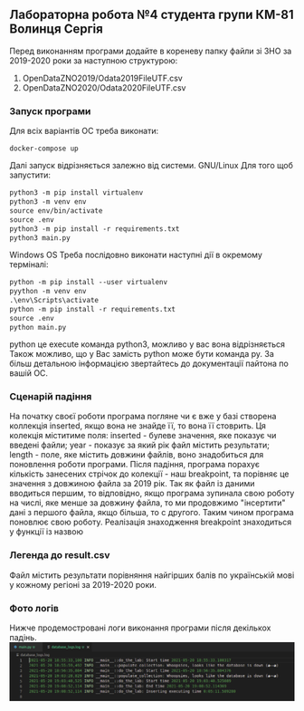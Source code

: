<h2>Лабораторна робота №4 студента групи КМ-81 Волинця Сергія</h2>

<p>Перед виконанням програми додайте в кореневу папку файли зі ЗНО за 
2019-2020 роки за наступною структурою:</p>

<ol>
  <li>OpenDataZNO2019/Odata2019FileUTF.csv</li>
  <li>OpenDataZNO2020/Odata2020FileUTF.csv</li>
</ol>

<h3>Запуск програми</h3>
<p>Для всіх варіантів ОС треба виконати:</p>

```
docker-compose up
```

Далі запуск відрізняється залежно від системи. GNU/Linux Для того щоб запустити:
```
python3 -m pip install virtualenv
python3 -m venv env
source env/bin/activate
source .env
python3 -m pip install -r requirements.txt
python3 main.py
```

Windows OS Треба послідовно виконати наступні дії в окремому терміналі:
```
python -m pip install --user virtualenv
pyython -m venv env
.\env\Scripts\activate
python -m pip install -r requirements.txt
source .env
python main.py
```
<p>python це execute команда python3, можливо у вас вона відрізняється
Також можливо, що у Вас замість python може бути команда py. За більш детальною
інформацією звертайтесь до документації пайтона по вашій ОC.</p>

<h3>Сценарій падіння</h3>
На початку своєї роботи програма погляне чи є вже у базі створена коллекція inserted, якщо вона не знайде її, то вона її
стоврить. Ця колекція міститиме поля: inserted - булеве значення, яке показує чи введені файли; year - показує за який
рік файл містить результати; length - поле, яке містить довжини файлів, воно знадобиться для поновлення роботи програми.
Після падіння, програма порахує кількість занесених стрічок до колекції - наш breakpoint, та порівняє це значення з довжиною
файла за 2019 рік. Так як файл із даними вводиться першим, то відповідно, якщо програма зупинала свою роботу на числі, яке менше
за довжину файла, то ми продовжимо "інсертити" дані з першого файла, якщо більша, то с другого. Таким чином програма поновлює
свою роботу. Реалізація знаходження breakpoint знаходиться у функції із назвою 

<h3>Легенда до result.csv</h3>
Файл містить результати порівняння найгірших балів по українській мові у кожному регіоні за 2019-2020
роки.

<h3>Фото логів</h3>
Нижче продемостровані логи виконання програми після декількох падінь.

<img src=logs.png>
